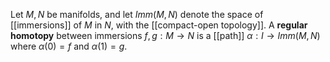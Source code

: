 Let $M, N$ be manifolds, and let $Imm(M, N)$ denote the space of [[immersions]] of $M$ in $N$, with the [[compact-open topology]]. A **regular homotopy** between immersions $f, g: M \to N$ is a [[path]] $\alpha: I \to Imm(M, N)$ where $\alpha(0) = f$ and $\alpha(1) = g$. 

